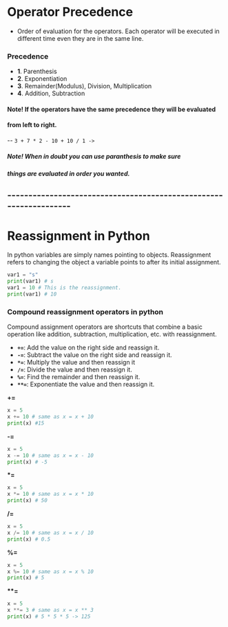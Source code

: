 # Operator Precedence
- Order of evaluation for the operators. Each operator will be executed 
in different time even they are in the same line. 

### Precedence
- **1**. Parenthesis 
- **2**. Exponentiation
- **3**. Remainder(Modulus), Division, Multiplication
- **4**. Addition, Subtraction

#### Note! If the operators have the same precedence they will be evaluated 
#### from left to right. 
           
-- `3 + 7 * 2 - 10 + 10 / 1 -> `

##### Note! When in doubt you can use paranthesis to make sure 
##### things are evaluated in  order you wanted. 



## ------------------------------------------------------------------

# Reassignment in Python
In python variables are simply names pointing to objects. 
Reassignment refers to changing the object  a variable points to after its 
initial assignment. 
```python
var1 = "s"
print(var1) # s
var1 = 10 # This is the reassignment.
print(var1) # 10 
```
### Compound reassignment operators in python
Compound assignment operators are shortcuts that combine a basic operation like addition, subtraction, multiplication, etc. with reassignment. 

- **`+=`**:  Add the value on the right side and reassign it. 
- **`-=`**:  Subtract the value on the right side and reassign it. 
- **`*=`**:  Multiply the value and then reassign it
- **`/=`**:  Divide the value and then reassign it.
- **`%=`**:  Find the remainder and then reassign it.
- **`**=`**: Exponentiate the value and then reassign it.

**+=**
```python
x = 5
x += 10 # same as x = x + 10
print(x) #15
```
**-=**
```python
x = 5
x -= 10 # same as x = x - 10
print(x) # -5
```
**\*=**
```python
x = 5
x *= 10 # same as x = x * 10
print(x) # 50
```
**/=**
```python
x = 5
x /= 10 # same as x = x / 10
print(x) # 0.5
```
**%=**
```python
x = 5
x %= 10 # same as x = x % 10
print(x) # 5
```
**\*\*=**
```python
x = 5
x **= 3 # same as x = x ** 3
print(x) # 5 * 5 * 5 -> 125









